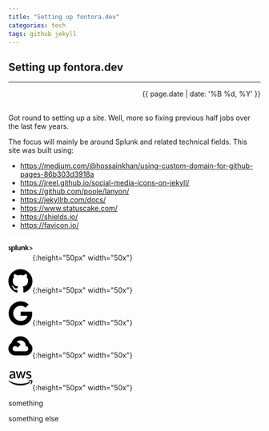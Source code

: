 ```yaml
---
title: "Setting up fontora.dev"
categories: tech
tags: github jekyll
---
```


## Setting up fontora.dev

---

<div style="text-align: right;">{{ page.date | date: '%B %d, %Y' }}</div><br />

Got round to setting up a site. Well, more so fixing previous half jobs over the last few years.

The focus will mainly be around Splunk and related technical fields. This site was built using:

- https://medium.com/@hossainkhan/using-custom-domain-for-github-pages-86b303d3918a
- https://jreel.github.io/social-media-icons-on-jekyll/
- https://github.com/poole/lanyon/
- https://jekyllrb.com/docs/
- https://www.statuscake.com/
- https://shields.io/
- https://favicon.io/

![splunk](/public/images/splunk.svg){:height="50px" width="50x"}

![github](/public/images/github.svg){:height="50px" width="50x"}

![google](/public/images/google.svg){:height="50px" width="50x"}

![googlecloud](/public/images/googlecloud.svg){:height="50px" width="50x"}

![amazonaws](/public/images/amazonaws.svg){:height="50px" width="50x"}

something
<script src="https://gist.github.com/fontora/0ac2e899efa372bba0137d89cd8f397b.js?file=disable-thp.service"></script>
something else
